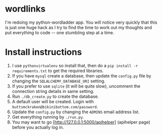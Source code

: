 # wordlinks
I'm redoing my python-wordladder app. You will notice very quickly that this is just one huge hack as I try to find the time to work out my thoughts and put everything to code -- one stumbling step at a time.
# Install instructions
1. I use `pythonvirtualenv` so install that, then do a `pip install -r requirements.txt` to get the required libraries.
2. If you have `mysql` create a database, then update the `config.py` file by changing the `SQLALCHEMY_DATABASE_URI` setting.
3. If you prefer to use `sqlite` (it will be quite slow), uncomment the connection string details in same setting.
4. Run `./db_create.py` to create the database.
5. A default user will be created. Login with `buttsmckraken@bikinibottom.com/password`.
6. Update the `config.py` by changing the `ADMINS` email address list.
7. Get everything running by `./run.py`.
8. You may want to go [http://127.0.0.1:5000/apihelper] (apihelper page) before you actually log in.